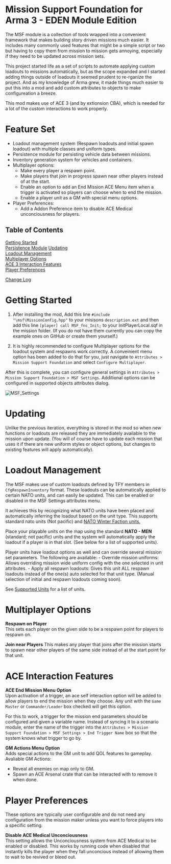 # Mission Support Foundation for Arma 3 - EDEN Module Edition

The MSF module is a collection of tools wrapped into a convenient framework that makes building story driven missions much easier.  It includes many commonly used features that might be a simple script or two but having to copy them from mission to mission gets annoying, especially if they need to be updated across mission sets.

This project started life as a set of scripts to automate applying custom loadouts to missions automatically, but as the scope expanded and I started adding things outside of loadouts it seemed prudent to re-rganize the project.  And as my knowledge of Arma grew, it made things much easier to put this into a mod and add custom attributes to objects to make configureation a breeze.

This mod makes use of ACE 3 (and by extionsion CBA), which is needed for a lot of the custom interactions to work properly.  

# Feature Set
- Loadout management system (Respawn loadouts and initial spawn loadout) with multiple classes and uniform types.
- Persistence module for persisting vehicle data between missions.
- Inventory generation system for vehicles and containers.
- Multiplayer options:
    - Make every player a respawn point.
    - Make players that join in progress spawn near other players instead of at the start.
    - Enable an option to add an End Mission ACE Menu item when a trigger is activated so players can choose when to end the mission.
    - Enable a player unit as a GM with special menu options.
- Player Preferences:
    - Add a Addon Preference item to disable ACE Medical unconciousness for players.

## Table of Contents  

[Getting Started](#getting-started)  
[Persistence Module](Persistence.md)
[Updating](#updating)  
[Loadout Management](#loadout-management)  
[Multiplayer Options](#multiplayer-options)  
[ACE 3 Interaction Features](#ace-interaction-features)  
[Player Preferences](#player-preferences)  

[Change Log](Changelog.md)  

# Getting Started

1. After installing the mod, Add this line `#include "\msf\MissionConfig.hpp"` to your misisons `description.ext` and then add this line `[player] call MSF_fnc_Init;` to your InitPlayerLocal.sqf in the mission folder. (If you do not have them currently you can copy the example ones on GitHub or create them yourself.)

2. It is highly recommended to configure Multiplayer options for the loadout system and respawns work correctly.  A conveinient menu option has been added to do that for you, just navigate to `Attributes > Mission Support Foundation` and select `Configure Multiplayer`.

After this is complete, you can configure general settings in `Attributes > Mission Support Foundation > MSF Settings`.  Additional options can be configured in supported objects attributes dialog.

![MSF_Settings](https://raw.githubusercontent.com/zeiktuvai/TFY_Arma3/Dev/img/MSF_Settings.png)

# Updating

Unlike the previous iteration, everything is stored in the mod so when new functions or loadouts are released they are immediately available to the mission upon update.  (You will of course have to update each mission that uses it if there are new uniform styles or object options, but changes to existing features will apply automatically).

# Loadout Management

The MSF makes use of custom loadouts defined by TFY members in `CfgRespawnInventory` format.  These loadouts can be automatically applied to certain NATO units, and can easily be updated.  This can be enabled or disabled in the MSF Settings attributes menu.

It achieves this by recognizing what NATO units have been placed and automatically inferring the loadout based on the unit type.  This supports standard nato units (Not pacific) and [NATO Winter Faction units.](https://steamcommunity.com/sharedfiles/filedetails/?id=2315104187)

Place your playable units on the map using the standard **NATO - MEN** (standard; not pacific) units and the system will automatically apply the loadout if a player is in that slot. (See below for a list of supported units). 

Player units have loadout options as well and can override several mission set parameters.  The following are available:
    - Override mission uniforms: Allows overriding mission wide uniform config with the one selected in unit attributes.
    - Apply all respawn loadouts: Gives this unit ALL respawn loadouts instead of the one(s) auto selected for that unit type.
    (Manual selection of initial and respawn loadouts coming soon).

See [Supported Units](/docs/SupportedUnits.md) for a list of units.

# Multiplayer Options

**Respawn on Player**  
This sets each player on the given side to be a respawn point for players to respawn on.  

**Join near Players**
This makes any player that joins after the mission starts to spawn near other players of the same side instead of at the start point for that unit.
  
# ACE Interaction Features

**ACE End Mission Menu Option**  
Upon activation of a trigger, an ace self interaction option will be added to allow players to end the mission when they choose.  Any unit with the `Game Master` or `Commander/Leader` box checked will get this option.

For this to work, a trigger for the mission end parameters should be configured and given a variable name.  Instead of syncing it to a scenario module, enter the name of the trigger into the `Attributes > Mission Support Foundation > MSF Settings > End Trigger Name` box so that the system knows what trigger to go by.

**GM Actions Menu Option**  
Adds special actions to the GM unit to add QOL features to gameplay. Avaliable GM Actions:  
- Reveal all enemies on map only to GM.  
- Spawn an ACE Arsenal crate that can be interacted with to remove it when done.  

# Player Preferences

These options are typically user configurable and do not need any configuration from the mission maker unless you want to force players into a specific setting.

**Disable ACE Medical Unconciousness**  
This setting allows the Unconciousness system from ACE Medical to be enabled or disabled.  This works by running code when disabled that instantly kills the player when they fall unconcious instead of allowing them to wait to be revived or bleed out.

